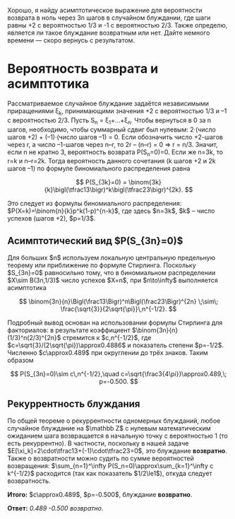 Хорошо, я найду асимптотическое выражение для вероятности возврата в ноль через 3n шагов в случайном блуждании, где шаги равны +2 с вероятностью 1/3 и -1 с вероятностью 2/3. Также определю, является ли такое блуждание возвратным или нет. Дайте немного времени — скоро вернусь с результатом.


# Вероятность возврата и асимптотика

Рассматриваемое случайное блуждание задаётся независимыми приращениями ξ<sub>k</sub>, принимающими значения +2 с вероятностью 1/3 и –1 с вероятностью 2/3. Пусть S<sub>n</sub> = ξ<sub>1</sub>+…+ξ<sub>n</sub>. Чтобы вернуться в 0 за n шагов, необходимо, чтобы суммарный сдвиг был нулевым: 2·(число шагов +2) + (–1)·(число шагов –1) = 0. Если обозначить число +2-шагов через r, а число –1-шагов через n–r, то 2r – (n–r) = 0 ⇒ r = n/3. Значит, если n не кратно 3, вероятность возврата P(S<sub>n</sub>=0)=0. Если же n=3k, то r=k и n–r=2k. Тогда вероятность данного сочетания (k шагов +2 и 2k шагов –1) по формуле биномиального распределения равна

$$
P(S_{3k}=0) = \binom{3k}{k}\bigl(\tfrac13\bigr)^k\bigl(\tfrac23\bigr)^{2k}.
$$

Это следует из формулы биномиального распределения: \$P(X=k)=\binom{n}{k}p^k(1-p)^{n-k}\$, где здесь \$n=3k\$, \$k\$ – число успехов (шагов +2), \$p=1/3\$.

## Асимптотический вид \$P(S\_{3n}=0)\$

Для больших \$n\$ используем локальную центральную предельную теорему или приближение по формуле Стирлинга. Поскольку \$S\_{3n}=0\$ равносильно тому, что в биномиальном распределении \$X\sim B(3n,1/3)\$ число успехов \$X=n\$, при \$n\to\infty\$ выполняется асимптотика

$$
\binom{3n}{n}\Bigl(\frac13\Bigr)^n\Bigl(\frac23\Bigr)^{2n}
\;\sim\; \frac{\sqrt{3}}{2\sqrt{\pi}}\,n^{-1/2}.
$$

Подробный вывод основан на использовании формулы Стирлинга для факториалов: в результате коэффициент \$\binom{3n}{n}(1/3)^n(2/3)^{2n}\$ стремится к \$c,n^{-1/2}\$, где \$c=\sqrt{3}/(2\sqrt{\pi})\approx0.4886\$ и показатель степени \$p=-1/2\$. Численно \$c\approx0.489\$ при округлении до трёх знаков. Таким образом

$$
P(S_{3n}=0)\sim c\,n^{-1/2},\quad c=\sqrt{\frac3{4\pi}}\approx0.489,\; p=-0.500.
$$

## Рекуррентность блуждания

По общей теореме о рекуррентности одномерных блужданий, любое случайное блуждание на \$\mathbb Z\$ с нулевым математическим ожиданием шага возвращается в начальную точку с вероятностью 1 (то есть рекуррентно). В частности, поскольку в нашей задаче \$E\[\xi\_k]=2\cdot\tfrac13+(-1)\cdot\tfrac23=0\$, это блуждание **возвратно**. Также о возвратности можно судить по сумме вероятностей возвращения: \$\sum\_{n=1}^\infty P(S\_n=0)\approx\sum\_{k=1}^\infty c k^{-1/2}\$ расходится (так как показатель \$1/2\le1\$), откуда следует возвратность.

**Итого:** \$c\approx0.489\$, \$p=-0.500\$, блуждание **возвратно**.

**Ответ:** *0.489 -0.500 возвратно*.

